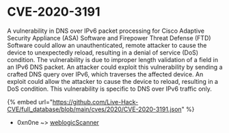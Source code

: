 # CVE-2020-3191

A vulnerability in DNS over IPv6 packet processing for Cisco Adaptive Security Appliance (ASA) Software and Firepower Threat Defense (FTD) Software could allow an unauthenticated, remote attacker to cause the device to unexpectedly reload, resulting in a denial of service (DoS) condition. The vulnerability is due to improper length validation of a field in an IPv6 DNS packet. An attacker could exploit this vulnerability by sending a crafted DNS query over IPv6, which traverses the affected device. An exploit could allow the attacker to cause the device to reload, resulting in a DoS condition. This vulnerability is specific to DNS over IPv6 traffic only.

{% embed url="https://github.com/Live-Hack-CVE/full_database/blob/main/cves/2020/CVE-2020-3191.json" %}


* 0xn0ne ~> [weblogicScanner](https://zeste.alice-snow.ru/2020/database/cve-2020-3191/weblogicscanner-0xn0ne)